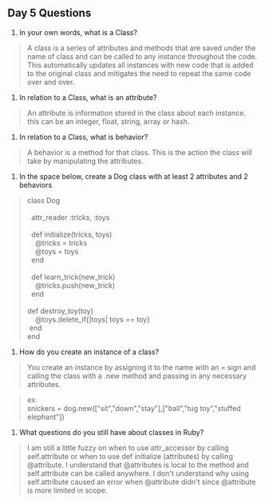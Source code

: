 ## Day 5 Questions

1. In your own words, what is a Class?

> A class is a series of attributes and methods that are saved under the name of class and can be called to any instance throughout the code. This automatically updates all instances with new code that is added to the original class and mitigates the need to repeat the same code over and over.

1. In relation to a Class, what is an attribute?

> An attribute is information stored in the class about each instance. this can be an integer, float, string, array or hash.

1. In relation to a Class, what is behavior?

> A behavior is a method for that class. This is the action the class will take by manipulating the attributes.

1. In the space below, create a Dog class with at least 2 attributes and 2 behaviors

>class Dog<br /> <br />&nbsp; attr_reader :tricks, :toys<br /> <br />&nbsp;&nbsp;def initialize(tricks, toys)<br /> &nbsp;&nbsp;&nbsp;&nbsp;@tricks = tricks<br /> &nbsp;&nbsp;&nbsp;&nbsp;@toys = toys<br /> &nbsp;&nbsp;end<br /><br />&nbsp;&nbsp;def learn_trick(new_trick)<br />&nbsp;&nbsp;&nbsp;&nbsp;@tricks.push(new_trick)<br />&nbsp;&nbsp;end<br /><br />def destroy_toy(toy)<br />&nbsp;&nbsp;&nbsp;&nbsp;@toys.delete_if{|toys| toys == toy}<br />&nbsp;end<br />end

1. How do you create an instance of a class?

>You create an instance by assigning it to the name with an = sign and calling the class with a .new method and passing in any necessary attributes.

> ex. <br /> snickers = dog.new(["sit","down","stay"],["ball","tug toy","stuffed elephant"])

1. What questions do you still have about classes in Ruby?

> I am still a little fuzzy on when to use attr_accessor by calling self.attribute or when to use def initialize (attributes) by calling @attribute. I understand that @attributes is local to the method and self.attribute can be called anywhere. I don't understand why using self.attribute caused an error when @attribute didn't since @attribute is more limited in scope. 

